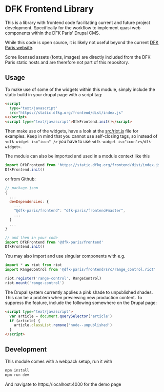 # DFK Frontend Library

This is a library with frontend code facilitating current and future project
development. Specifically for the workflow to implement quasi web components
within the DFK Paris' Drupal CMS.

While this code is open source, it is likely not useful beyond the current
[DFK Paris website](https://dfk-paris.org).

Some licensed assets (fonts, images) are directly included from the DFK Paris
static hosts and are therefore not part of this repository.


## Usage

To make use of some of the widgets within this module, simply include the static
build in your drupal page with a script tag:

~~~html
<script
  type="text/javascript"
  src="https://static.dfkg.org/frontend/dist/index.js"
></script>
<script type="text/javascript">DfkFrontend.init()</script>
~~~

Then make use of the widgets, have a look at the
[src/riot.js](https://github.com/dfk-paris/frontend/blob/master/src/demo.riot)
file for examples. Keep in mind that you cannot use self-closing tags, so
instead of `<dfk-widget is="icon" />` you have to use
`<dfk-widget is="icon"></dfk-widget>`.

The module can also be imported and used in a module context like this

~~~javascript
import DfkFrontend from 'https://static.dfkg.org/frontend/dist/index.js'
DfkFrontend.init()
~~~

or from Github:

~~~javascript
// package.json
{
  ...
  devDependencies: {
    ...
    "@dfk-paris/frontend": "dfk-paris/frontend#master",
    ...
  }
  ...
}

// and then in your code
import DfkFrontend from '@dfk-paris/frontend'
DfkFrontend.init()
~~~

You may also import and use singular components with e.g.

~~~javascript
import * as riot from riot
import RangeControl from '@dfk-paris/frontend/src/range_control.riot'

riot.register('range-control', RangeControl)
riot.mount('range-control')
~~~

The Drupal system currently applies a pink shade to unpublished shades. This
can be a problem when previewing new production content. To suppress the
feature, include the following somewhere on the Drupal page:

~~~html
<script type="text/javascript">
  var article = document.querySelector('article')
  if (article) {
    article.classList.remove('node--unpublished')
  }
</script>
~~~


## Development

This module comes with a webpack setup, run it with

~~~bash
npm install
npm run dev
~~~

And navigate to https://localhost:4000 for the demo page

